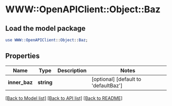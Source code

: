 # WWW::OpenAPIClient::Object::Baz

## Load the model package
```perl
use WWW::OpenAPIClient::Object::Baz;
```

## Properties
Name | Type | Description | Notes
------------ | ------------- | ------------- | -------------
**inner_baz** | **string** |  | [optional] [default to &#39;defaultBaz&#39;]

[[Back to Model list]](../README.md#documentation-for-models) [[Back to API list]](../README.md#documentation-for-api-endpoints) [[Back to README]](../README.md)



